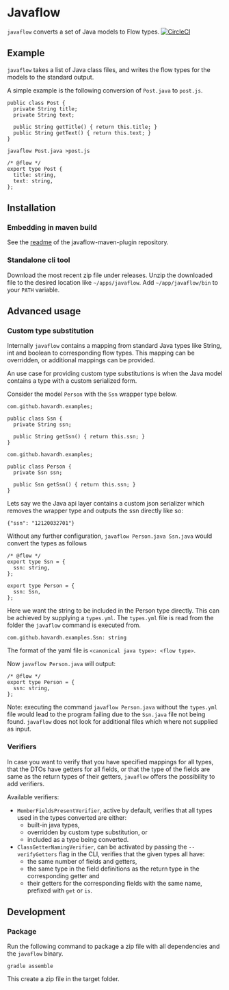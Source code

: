 # Javaflow #

`javaflow` converts a set of Java models to Flow types.
[![CircleCI](https://circleci.com/gh/havardh/javaflow.svg?style=svg)](https://circleci.com/gh/havardh/javaflow)

## Example ##

`javaflow` takes a list of Java class files, and writes the flow types
for the models to the standard output.

A simple example is the following conversion of `Post.java` to `post.js`.

```
public class Post {
  private String title;
  private String text;
  
  public String getTitle() { return this.title; }
  public String getText() { return this.text; }
}
```

```
javaflow Post.java >post.js
```

```
/* @flow */
export type Post {
  title: string,
  text: string,
};
```

## Installation ##

### Embedding in maven build

See the [readme](https://github.com/havardh/javaflow-maven-plugin/blob/master/Readme.md) of the javaflow-maven-plugin repository.

### Standalone cli tool

Download the most recent zip file under releases.
Unzip the downloaded file to the desired location like `~/apps/javaflow`.
Add `~/app/javaflow/bin` to your `PATH` variable.

## Advanced usage ##

### Custom type substitution ###

Internally `javaflow` contains a mapping from standard Java types like String, int and boolean
to corresponding flow types. This mapping can be overridden, or additional mappings can be provided.

An use case for providing custom type substitutions is when the Java model contains a type with
a custom serialized form.

Consider the model `Person` with the `Ssn` wrapper type below.

```
com.github.havardh.examples;

public class Ssn {
  private String ssn;
  
  public String getSsn() { return this.ssn; }
}
```

```
com.github.havardh.examples;

public class Person {
  private Ssn ssn;
  
  public Ssn getSsn() { return this.ssn; }
}
```

Lets say we the Java api layer contains a custom json serializer which removes the wrapper
type and outputs the ssn directly like so:

```
{"ssn": "12120032701"}
```

Without any further configuration, `javaflow Person.java Ssn.java` would convert the types as follows

```
/* @flow */
export type Ssn = {
  ssn: string,
};

export type Person = {
  ssn: Ssn,
};
```

Here we want the string to be included in the Person type directly.
This can be achieved by supplying a `types.yml`. The `types.yml` file is
read from the folder the `javaflow` command is executed from.

```
com.github.havardh.examples.Ssn: string
```

The format of the yaml file is `<canonical java type>: <flow type>`.

Now `javaflow Person.java` will output:

```
/* @flow */
export type Person = {
  ssn: string,
};
``` 

Note: executing the command `javaflow Person.java` without the `types.yml` file would lead 
to the program failing due to the `Ssn.java` file not being found. `javaflow` does not look
for additional files which where not supplied as input.

### Verifiers ###

In case you want to verify that you have specified mappings for all types,
that the DTOs have getters for all fields,
or that the type of the fields are same as the return types of their getters,
`javaflow` offers the possibility to add verifiers.

Available verifiers:
- `MemberFieldsPresentVerifier`, active by default, verifies that all types used in the types converted are either:
    - built-in java types,
    - overridden by custom type substitution, or
    - included as a type being converted. 
- `ClassGetterNamingVerifier`, can be activated by passing the `--verifyGetters` flag in the CLI, verifies that the given types all have:
    - the same number of fields and getters,
    - the same type in the field definitions as the return type in the corresponding getter and
    - their getters for the corresponding fields with the same name, prefixed with `get` or `is`.

## Development ##

### Package ###

Run the following command to package a zip file with all dependencies and the `javaflow` binary.

`gradle assemble`

This create a zip file in the target folder.
